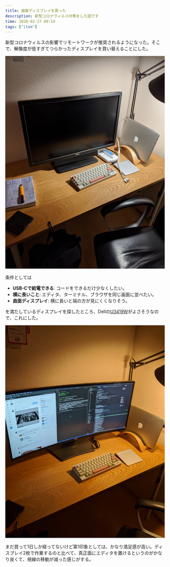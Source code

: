 ```yaml
---
title: 曲面ディスプレイを買った
description: 新型コロナウィルス対策をした話です
time: 2020-02-27 09:14
tags: ["item"]
---
```


新型コロナウィルスの影響でリモートワークが推奨されるようになった。そこで、解像度が低すぎてつらかったディスプレイを買い替えることにした。

![before](../images/posts/100/before.jpg)

条件としては

* **USB-Cで給電できる**: コードをできるだけ少なくしたい。
* **横に長いこと**: エディタ、ターミナル、ブラウザを同じ画面に並べたい。
* **曲面ディスプレイ**: 横に長いと端の方が見にくくなりそう。

を満たしているディスプレイを探したところ、Dellの[U3419W](https://www.dell.com/ja-jp/shop/accessories/apd/210-aqwn)がよさそうなので、これにした。

![エディタ、ターミナル、ブラウザで3分割](../images/posts/100/after.jpg)

まだ買って1日しか経ってないけど第1印象としては、かなり満足感が高い。ディスプレイ2枚で作業するのと比べて、真正面にエディタを置けるというのがかなり良くて、視線の移動が減った感じがする。
